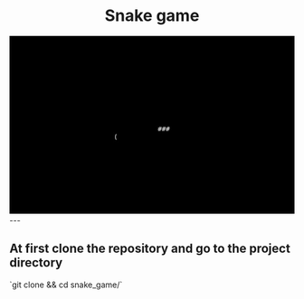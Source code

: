 
<div align="center">
    <h1>Snake game</h1>
    <img class="screenshot" src="/screenshots/snake.jpg"/>
</div>
---
<h2>At first clone the repository and go to the project directory</h2> `git clone <repository> && cd snake_game/`</h2>


